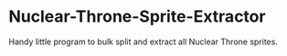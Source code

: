 # Nuclear-Throne-Sprite-Extractor
Handy little program to bulk split and extract all Nuclear Throne sprites.
